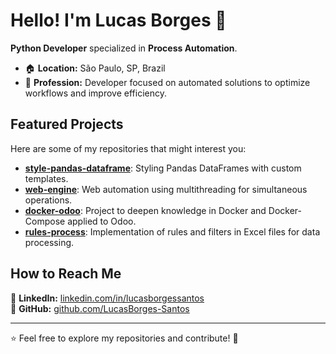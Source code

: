 # Hello! I'm Lucas Borges 👋

**Python Developer** specialized in **Process Automation**.

- 🏠 **Location:** São Paulo, SP, Brazil  
- 💼 **Profession:** Developer focused on automated solutions to optimize workflows and improve efficiency.  

## Featured Projects  

Here are some of my repositories that might interest you:  

- [**style-pandas-dataframe**](https://github.com/LucasBorges-Santos/style-pandas-dataframe): Styling Pandas DataFrames with custom templates.  
- [**web-engine**](https://github.com/LucasBorges-Santos/web-engine): Web automation using multithreading for simultaneous operations.  
- [**docker-odoo**](https://github.com/LucasBorges-Santos/docker-odoo): Project to deepen knowledge in Docker and Docker-Compose applied to Odoo.  
- [**rules-process**](https://github.com/LucasBorges-Santos/rules-process): Implementation of rules and filters in Excel files for data processing.  

## How to Reach Me  

💼 **LinkedIn:** [linkedin.com/in/lucasborgessantos](https://www.linkedin.com/in/lucasborgessantos/)  
🐙 **GitHub:** [github.com/LucasBorges-Santos](https://github.com/LucasBorges-Santos)  

---

⭐ Feel free to explore my repositories and contribute! 🚀  
